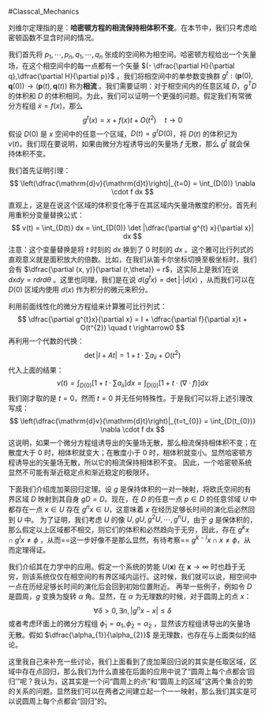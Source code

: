 #Classcal_Mechanics 

刘维尔定理指的是：**哈密顿方程的相流保持相体积不变**。在本节中，我们只考虑哈密顿函数不显含时间的情况。

我们首先将 $p_{1},\cdots ,p_{n}, q_{1},\cdots ,q_{n}$ 张成的空间称为相空间。哈密顿方程给出一个矢量场，在这个相空间中的每一点都有一个矢量 $(- \dfrac{\partial H}{\partial q},\dfrac{\partial H}{\partial p})$ 。我们将相空间中的单参数变换群 $g^{t}: (\boldsymbol{p}(0),\boldsymbol{q}(0)) \rightarrow (\boldsymbol{p}(t),\boldsymbol{q}(t))$ 称为**相流** 。我们需要证明：对于相空间内的任意区域 $D$，$g^{T}D$ 的体积和 $D$ 的体积相同。为此，我们可以证明一个更强的问题。假定我们有常微分方程组 $\dot x  = f(x)$，那么
$$
g^{t}(x) = x + f(x)t + O(t^{2}) \quad t \rightarrow0
$$
假设 $D(0)$ 是 $x$ 空间中的任意一个区域，$D (t) = g^{t} D(0)$，将 $D(t)$ 的体积记为 $v(t)$。我们现在要说明，如果由微分方程诱导出的矢量场 $f$ 无散，那么 $g^{t}$ 就会保持体积不变。

我们首先证明引理：
$$
\left(\dfrac{\mathrm{d}v}{\mathrm{d}t}\right)|_{t=0} = \int_{D(0)} \nabla \cdot f   dx 
$$
直观上，这是在说这个区域的体积变化等于在其区域内矢量场散度的积分。首先利用重积分变量替换公式：
$$
v(t) = \int_{D(t)} dx = \int_{D(0)} \det |\dfrac{\partial g^{t} x}{\partial x}| dx 
$$
注意：这个变量替换是将 $t$ 时刻的 $dx$ 换到了 $0$ 时刻的 $dx$ 。这个雅可比行列式的直观意义就是面积放大的倍数。比如，在我们从笛卡尔坐标切换至极坐标时，我们会有 $\dfrac{\partial (x, y)}{\partial (r,\theta)} = r$，这实际上是我们在说 $dxdy = r dr d\theta$ 。这里也同理，我们是在说 $d (g^{t}x) = \det |\cdot | d(x)$ ，从而我们可以在 $D(0)$ 区域内使用 $d(x)$ 作为积分的微元来积分。

利用前面线性化的微分方程组来计算雅可比行列式：
$$
\dfrac{\partial g^{t}x}{\partial x} = I + \dfrac{\partial f}{\partial x}t + O(t^{2}) \quad t \rightarrow0
$$
再利用一个代数的代换：
$$
\det|I + At| = 1 + t \cdot \sum a_{ii}  + O(t^{2})
$$
代入上面的结果：
$$
v(t) = \int_{D(0)} [1 + t \cdot \sum a_{ii}]dx = \int_{D(0)} [1+ t \cdot (\nabla \cdot f )]dx 
$$
我们刚才取的是 $t=0$，然而 $t=0$ 并无任何特殊性。于是我们可以将上述引理改写成：
$$
\left(\dfrac{\mathrm{d}v}{\mathrm{d}t}\right)|_{t=t_{0}} = \int_{D(t_{0})} \nabla \cdot f   dx 
$$
这说明，如果一个微分方程组诱导出的矢量场无散，那么相流保持相体积不变；在散度大于 0 时，相体积就变大；在散度小于 0 时，相体积就变小。显然哈密顿方程诱导出的矢量场无散，所以它的相流保持相体积不变。
因此，一个哈密顿系统显然不可能有渐近稳定点和渐近稳定的极限环。

下面我们介绍庞加莱回归定理。设 $g$ 是保持体积的一对一映射，将欧氏空间的有界区域 $D$ 映射到其自身 $gD = D$。现在，在 $D$ 的任意一点 $p\in D$ 的任意邻域 $U$ 中都存在一点 $x \in U$ 存在 $g^{n}x \in U$，这意味着 $x$ 在经历足够长时间的演化后必然回到 $U$ 中。 
为了证明，我们考虑 $U$ 的像 $U, gU, g^{2}U,\cdots ,g^{n}U$，由于 $g$ 是保体积的，那么假定以上区域都不相交，则它们的体积和必然趋向于无穷，因此，存在 $g^{k}x \cap g^{l}x \not = \phi$ ，从而==这一步好像不是那么显然，有待考察== $g^{k-l}x \cap x \not = \phi$，从而定理得证。

我们介绍其在力学中的应用。假定一个系统的势能 $U(\boldsymbol{x})$ 在 $\boldsymbol{x}\rightarrow\infty$ 时也趋于无穷，则该系统仅仅在相空间的有界区域内运行。这时候，我们就可以说，相空间中一点在历经足够长时间的演化后会回到初始位置附近。
再举一些例子，例如令 $D$ 是圆周，$g$ 变换为旋转 $\alpha$ 角。显然，在 $\alpha$ 为无理数的时候，对于圆周上的点 $x$：
$$
\forall \delta > 0 ,\exists n ,|g^{n}x  - x|\le \delta 
$$
或者考虑环面上的微分方程组 $\dot \phi_{1}= \alpha_{1},\dot \phi_{2}= \alpha_{2}$ ，显然该方程组诱导出的矢量场无散。假如 $\dfrac{\alpha_{1}}{\alpha_{2}}$ 是无理数，也存在与上面类似的结论。

这里我自己来补充一些讨论，我们上面看到了庞加莱回归说的其实是任取区域，区域中存在点回归，那么我们为什么直接在后面的应用中说了“圆周上每个点都会‘回归’”呢？我认为，这其实是一个问“圆周上的点”和“圆周上的区域”这两个集合的势的关系的问题。显然我们可以在两者之间建立起一个一一映射，那么我们其实是可以说圆周上每个点都会“回归”的。









